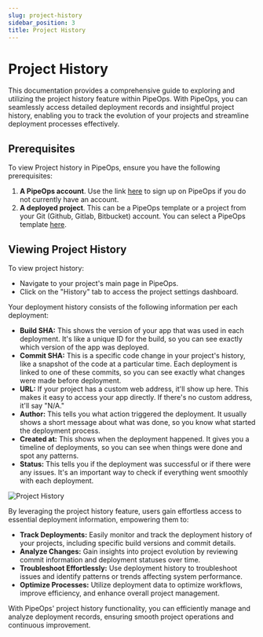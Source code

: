 ```yaml
---
slug: project-history
sidebar_position: 3
title: Project History
---
```


# Project History

This documentation provides a comprehensive guide to exploring and utilizing the project history feature within PipeOps. With PipeOps, you can seamlessly access detailed deployment records and insightful project history, enabling you to track the evolution of your projects and streamline deployment processes effectively.

## Prerequisites

To view Project history in PipeOps, ensure you have the following prerequisites:

1. **A PipeOps account**. Use the link [here](https://console.pipeops.io/signup) to sign up on PipeOps if you do not currently have an account.
2. **A deployed project**. This can be a PipeOps template or a project from your Git (Github, Gitlab, Bitbucket) account. You can select a PipeOps template [here](https://github.com/orgs/pipeops-dev/repositories).

## Viewing Project History

To view project history:

- Navigate to your project's main page in PipeOps.
- Click on the "History" tab to access the project settings dashboard.

Your deployment history consists of the following information per each deployment:

- **Build SHA:** This shows the version of your app that was used in each deployment. It's like a unique ID for the build, so you can see exactly which version of the app was deployed.
- **Commit SHA:** This is a specific code change in your project's history, like a snapshot of the code at a particular time. Each deployment is linked to one of these commits, so you can see exactly what changes were made before deployment.
- **URL:** If your project has a custom web address, it'll show up here. This makes it easy to access your app directly. If there's no custom address, it'll say "N/A."
- **Author:** This tells you what action triggered the deployment. It usually shows a short message about what was done, so you know what started the deployment process.
- **Created at:** This shows when the deployment happened. It gives you a timeline of deployments, so you can see when things were done and spot any patterns.
- **Status:** This tells you if the deployment was successful or if there were any issues. It's an important way to check if everything went smoothly with each deployment.

![Project History](https://pub-30c11acc143348fcae20835653c5514d.r2.dev//20/44/Project_History_4edba7def5.png)

By leveraging the project history feature, users gain effortless access to essential deployment information, empowering them to:

- **Track Deployments:** Easily monitor and track the deployment history of your projects, including specific build versions and commit details.
- **Analyze Changes:** Gain insights into project evolution by reviewing commit information and deployment statuses over time.
- **Troubleshoot Effortlessly:** Use deployment history to troubleshoot issues and identify patterns or trends affecting system performance.
- **Optimize Processes:** Utilize deployment data to optimize workflows, improve efficiency, and enhance overall project management.

With PipeOps' project history functionality, you can efficiently manage and analyze deployment records, ensuring smooth project operations and continuous improvement.

